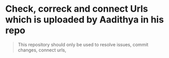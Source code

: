 # Check, correck and connect Urls which is uploaded by Aadithya in his repo
> This repository should only be used to resolve issues, commit changes, connect urls,
